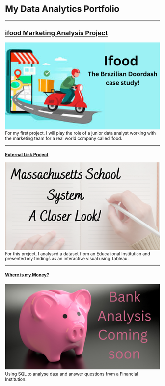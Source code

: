 # My Data Analytics Portfolio

---

## [ifood Marketing Analysis Project](/ifood_marketing_analysis.md)
<img src="images/Ifood%20The%20Brazilian%20Doordash%20case%20study!.png?raw=true"/>
For my first project, I will play the role of a junior data analyst working with the marketing team for a real world company called ifood.


---
#### [External Link Project](https://www.linkedin.com/pulse/massachusetts-public-schools-look-inside-zeina-eze)
[<img src="images/maschool.png?raw=true"/>](https://www.linkedin.com/pulse/massachusetts-public-schools-look-inside-zeina-eze)
For this project, I analysed a dataset from an Educational Institution and presented my findings as an interactive visual using Tableau.


---
#### [Where is my Money?](/files/where_is_my_money.pdf)
<img src="images/whereismymoney.png?raw=true"/>
Using SQL to analyse data and answer questions from a Financial Institution. 


